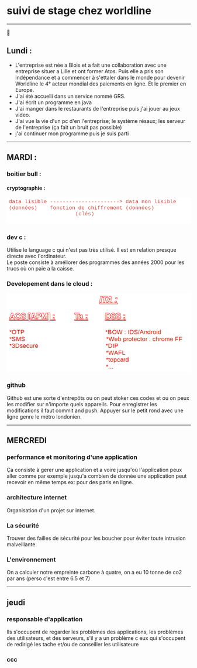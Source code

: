 # suivi de stage chez worldline

<hr>

🎺

## Lundi :

* L'entreprise est née a Blois et a fait une collaboration avec une entreprise situer a 
Lille et ont former Atos. Puis elle a pris son indépendance et a commencer à s'ettaler dans
le monde pour devenir Worldline le 4ᵉ acteur mondial des paiements en ligne. Et le premier 
en Europe.
* J'ai été accuelli dans un service nommé GRS.
* J'ai écrit un programme en java
* J'ai manger dans le restaurants de l'entreprise puis j'ai jouer au jeux video.
* J'ai vue la vie d'un pc d'en l'entreprise; le système résaux; les serveur de l'entreprise
(ça fait un bruit pas possible)
* j'ai continuer mon programme puis je suis parti

<hr>


## MARDI :

### boitier bull :

#### cryptographie :

![img_2.png](image/img_2.png)

### dev c :

Utilise le language c qui n'est pas très utilisé. Il est
en relation presque directe avec l'ordinateur.  
Le poste consiste à améliorer des programmes des années 2000 pour les trucs
où on paie a la caisse.

### Developement dans le cloud :

![img_1.png](image/img_1.png)

### github 
Github est une sorte d'entrepôts ou on peut stoker ces codes et ou on peux les 
modifier sur n'importe quels appareils.
Pour enregistrer les modifications il faut commit and push.
Appuyer sur le petit rond avec une ligne genre le métro londonien.

<hr>

## MERCREDI

### performance et monitoring d'une application
Ça consiste à gerer une application et a voire jusqu'où l'application peux aller comme par 
exemple jusqu'a combien de donnée une application peut recevoir en même temps 
ex: pour des paris en ligne.

### architecture internet
Organisation d'un projet sur internet.

###  La sécurité 
Trouver des failles de sécurité pour les boucher pour éviter toute intrusion malveillante.

### L'environnement
On a calculer notre empreinte carbone à quatre, on a eu 10 tonne de co2 par ans
(perso c'est entre 6.5 et 7)

<hr>

## jeudi 

### responsable d'application
Ils s'occupent de regarder les problèmes des applications, les problèmes des utilisateurs,
et des serveurs, s'il y a un problème c eux qui s'occupent de redirigé les tache et/ou 
de conseiller les utilisateure

### ccc